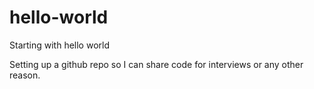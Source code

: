 # hello-world
Starting with hello world

Setting up a github repo so I can share code for interviews or any other reason.
